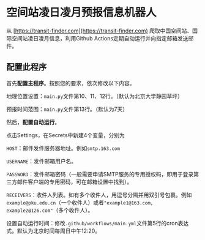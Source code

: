 # 空间站凌日凌月预报信息机器人
从 [https://transit-finder.com](https://transit-finder.com) 爬取中国空间站、国际空间站凌日凌月信息，利用Github Actions定期自动运行并向指定邮箱发送邮件。

## 配置此程序
首先**配置主程序**。按照您的要求，依次修改以下内容。

地理位置设置：`main.py`文件第10、11、12行。（默认为北京大学静园草坪）

预报时间范围：`main.py`文件第13行。（默认为7天）


然后，**配置自动运行**。

点击Settings，在Secrets中新建4个变量，分别为

`HOST`：邮件发件服务器地址。例如`smtp.163.com`

`USERNAME`：发件邮箱用户名。

`PASSWORD`：发件邮箱密码（一般需要申请SMTP服务的专用授权码，即用于登录第三方邮件客户端的专用密码，可在邮箱设置中找到）。

`RECEIVERS`：收件人列表。如有多个收件人，用逗号分隔并用双引号包裹。例如`example@pku.edu.cn`（一个收件人）或者`"example1@163.com, example2@126.com"`（多个收件人）。

设置自动运行时间：修改`.github/workflows/main.yml`文件第5行的cron表达式。默认为北京时间每周日中午12:20。


